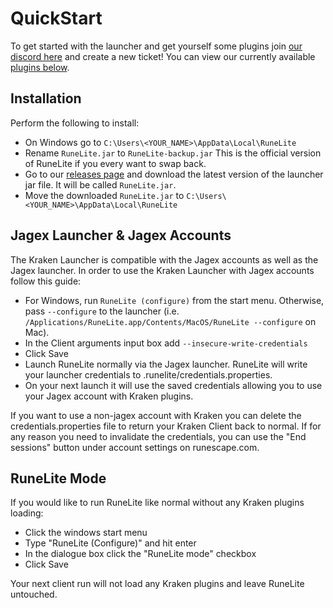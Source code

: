 # QuickStart

To get started with the launcher and get yourself some plugins join [our discord here](https://discord.gg/Jxfxr3Zme2) and create a new ticket!
You can view our currently available [plugins below](#current-plugins).

## Installation

Perform the following to install:
- On Windows go to `C:\Users\<YOUR_NAME>\AppData\Local\RuneLite`
- Rename `RuneLite.jar` to `RuneLite-backup.jar` This is the official version of RuneLite if you every want to swap back.
- Go to our [releases page](https://github.com/cbartram/kraken-launcher/releases) and download the latest version of the launcher jar file. It will be called `RuneLite.jar`.
- Move the downloaded `RuneLite.jar` to `C:\Users\<YOUR_NAME>\AppData\Local\RuneLite`

## Jagex Launcher & Jagex Accounts

The Kraken Launcher is compatible with the Jagex accounts as well as the Jagex launcher. In order to use the Kraken Launcher with Jagex accounts follow this guide:

- For Windows, run `RuneLite (configure)` from the start menu. Otherwise, pass `--configure` to the launcher (i.e. `/Applications/RuneLite.app/Contents/MacOS/RuneLite --configure` on Mac).
- In the Client arguments input box add `--insecure-write-credentials`
- Click Save
- Launch RuneLite normally via the Jagex launcher. RuneLite will write your launcher credentials to .runelite/credentials.properties.
- On your next launch it will use the saved credentials allowing you to use your Jagex account with Kraken plugins.

If you want to use a non-jagex account with Kraken you can delete the credentials.properties file to return your Kraken Client back to normal.
If for any reason you need to invalidate the credentials, you can use the "End sessions" button under account settings on runescape.com.

## RuneLite Mode

If you would like to run RuneLite like normal without any Kraken plugins loading:

- Click the windows start menu
- Type "RuneLite (Configure)" and hit enter
- In the dialogue box click the "RuneLite mode" checkbox
- Click Save

Your next client run will not load any Kraken plugins and leave RuneLite untouched.